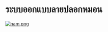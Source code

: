 # ระบบออกแบบลายปลอกหมอน
[![nam.png](https://i.postimg.cc/L6BHgmmV/nam.png)](https://postimg.cc/xc8rWDJk)
